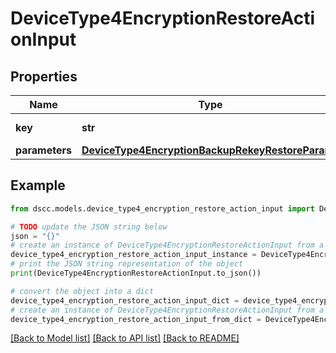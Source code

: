 # DeviceType4EncryptionRestoreActionInput


## Properties

Name | Type | Description | Notes
------------ | ------------- | ------------- | -------------
**key** | **str** | Encryption key. | [optional] 
**parameters** | [**DeviceType4EncryptionBackupRekeyRestoreParams**](DeviceType4EncryptionBackupRekeyRestoreParams.md) |  | [optional] 

## Example

```python
from dscc.models.device_type4_encryption_restore_action_input import DeviceType4EncryptionRestoreActionInput

# TODO update the JSON string below
json = "{}"
# create an instance of DeviceType4EncryptionRestoreActionInput from a JSON string
device_type4_encryption_restore_action_input_instance = DeviceType4EncryptionRestoreActionInput.from_json(json)
# print the JSON string representation of the object
print(DeviceType4EncryptionRestoreActionInput.to_json())

# convert the object into a dict
device_type4_encryption_restore_action_input_dict = device_type4_encryption_restore_action_input_instance.to_dict()
# create an instance of DeviceType4EncryptionRestoreActionInput from a dict
device_type4_encryption_restore_action_input_from_dict = DeviceType4EncryptionRestoreActionInput.from_dict(device_type4_encryption_restore_action_input_dict)
```
[[Back to Model list]](../README.md#documentation-for-models) [[Back to API list]](../README.md#documentation-for-api-endpoints) [[Back to README]](../README.md)


